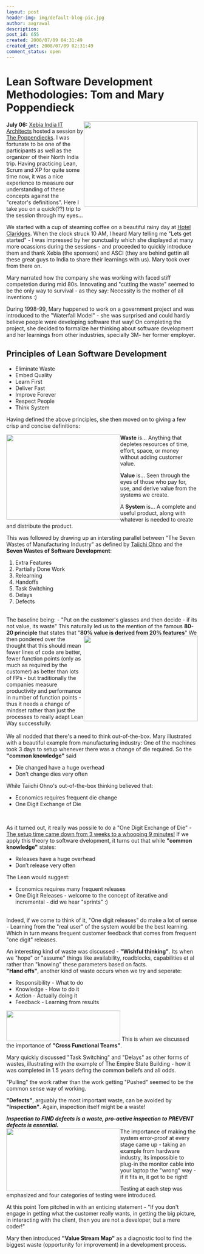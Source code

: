 ```yaml
---
layout: post
header-img: img/default-blog-pic.jpg
author: aagrawal
description: 
post_id: 655
created: 2008/07/09 04:31:49
created_gmt: 2008/07/09 02:31:49
comment_status: open
---
```


# Lean Software Development Methodologies: Tom and Mary Poppendieck

<p><a href='http://xebee.xebia.in/wp-content/uploads/2008/07/poppendiecks-001.jpg'><img src="http://blog.xebia.com/wp-content/uploads/2008/07/poppendiecks-001-300x224.jpg" alt="" title="poppendiecks-001" width="300" height="224" class="alignnone size-medium wp-image-662" style="float:right;"/></a><b>July 06:</b> <a HREF="http://www.xebiaindia.com" target="_blank">Xebia India IT Architects</a> hosted a session by <a HREF="http://www.poppendieck.com/people.htm" target="_blank">The Poppendiecks</a>.
I was fortunate to be one of the participants as well as the organizer of their North India trip. Having practicing Lean, Scrum and XP for quite some time now, it was a nice experience to measure our understanding of these concepts against the "creator's definitions". Here I take you on a quick(??) trip to the session through my eyes...</p>
<!--more-->

<p>We started with a cup of steaming coffee on a beautiful rainy day at <a HREF="http://www.claridges-hotels.com/Delhi/index.asp" target="_blank">Hotel Claridges</a>. When the clock struck 10 AM, I heard Mary telling me "Lets get started" - I was impressed by her punctuality which she displayed at many more ocassions during the sessions - and proceeded to quickly introduce them and thank Xebia (the sponsors) and ASCI (they are behind gettin all these great guys to India to share their learnings with us). Mary took over from there on.</p>
<p>Mary narrated how the company she was working with faced stiff competetion during mid 80s. Innovating and "cutting the waste" seemed to be the only way to survival - as they say: Necessity is the mother of all inventions :)</p>
<p>During 1998-99, Mary happened to work on a government project and was introduced to the "Waterfall Model" - she was surprised and could hardly believe people were developing software that way! On completing the project, she decided to formalize her thinking about software development and her learnings from other industries, specially 3M- her former employer.</p>
<h2>Principles of Lean Software Development</h2>

<ul>
<li>Eliminate Waste</li>
<li>Embed Quality</li>
<li>Learn First</li>
<li>Deliver Fast</li>
<li>Improve Forever</li>
<li>Respect People</li>
<li>Think System</li>
</ul>

<p>Having defined the above principles, she then moved on to giving a few crisp and concise definitions:</p>
<p><a href='http://xebee.xebia.in/wp-content/uploads/2008/07/poppendiecks-003.jpg'><img src="http://blog.xebia.com/wp-content/uploads/2008/07/poppendiecks-003-300x224.jpg" alt="" title="poppendiecks-003" width="300" height="224" class="alignnone size-medium wp-image-667" style="float:left;"/></a><b>Waste</b> is…
Anything that depletes resources of time, effort,
space, or money without adding customer value.</p>
<p><b>Value</b> is…
Seen through the eyes of those who pay for, use,
and derive value from the systems we create.</p>
<p>A <b>System</b> is…
A complete and useful product, along with whatever
is needed to create and distribute the product.</p>
<p>This was followed by drawing up an intersting parallel between "The Seven Wastes of Manufacturing Industry" as defined by <a HREF="http://en.wikipedia.org/wiki/Muda_(Japanese_term)#The_seven_wastes" target="_blank">Taiichi Ohno</a> and the <b>Seven Wastes of Software Development</b>:
<ol>
<li>Extra Features</li>
<li>Partially Done Work</li>
<li>Relearning</li>
<li>Handoffs</li>
<li>Task Switching</li>
<li>Delays</li>
<li>Defects</li>
</ol>
<br/>
The baseline being: - "Put on the customer's glasses and then decide - if its not value, its waste"
This naturally led us to the mention of the famous <b>80-20 principle</b> that states that "<b>80% value is derived from 20% features</b>"
<a href='http://xebee.xebia.in/wp-content/uploads/2008/07/poppendiecks-004.jpg'><img src="http://blog.xebia.com/wp-content/uploads/2008/07/poppendiecks-004-300x224.jpg" alt="" title="poppendiecks-004" width="300" height="224" class="alignnone size-medium wp-image-666" style="float:right;" /></a>
We then pondered over the thought that this should mean fewer lines of code are better, fewer function points (only as much as required by the customer) as better than lots of FPs - but traditionally the companies measure productivity and performance in number of function points  - thus it needs a change of mindset rather than just the processes to really adapt Lean Way successfully.<br/>
<br/>
We all nodded that there's a need to think out-of-the-box.
Mary illustrated with a beautiful example from manufacturing industry:
One of the machines took 3 days to setup whenever there was a change of die required. So the <b>"common knowledge"</b> said
<ul>
<li>Die changed have a huge overhead</li>
<li>Don’t change dies very often</li>
</ul></p>
<p>While Taiichi Ohno's out-of-the-box thinking believed that:
<ul>
<li>Economics requires frequent die change</li>
<li>One Digit Exchange of Die</li>
</ul><br/></p>
<p>As it turned out, it really was possile to do a "One Digit Exchange of Die" - <u>The setup time came down from 3 weeks to a whooping 9 minutes!</u>
If we apply this theory to software dvelopment, it turns out that while <b>"common knowledge"</b> states:</p>
<ul>
<li>Releases have a huge overhead</li>
<li>Don’t release very often</li>
</ul>

<p>The Lean would suggest:
<ul>
<li>Economics requires many frequent releases</li>
<li>One Digit Releases - welcome to the concept of iterative and incremental - did we hear "sprints" :)</li>
</ul>
<br/>
Indeed, if we come to think of it, "One digit releases" do make a lot of sense - Learning from the "real user" of the system would be the best learning.
Which in turn means frequent customer feedback that comes from frequent "one digit" releases.</p>
<p>An interesting kind of waste was discussed - <b>"Wishful thinking"</b>. Its when we "hope" or "assume" things like availability, roadblocks, capabilities et al rather than "knowing" these parameters based on facts.
<br/>
<b>"Hand offs"</b>, another kind of waste occurs when we try and seperate:
<ul>
<li>Responsibility - What to do</li>
<li>Knowledge - How to do it</li>
<li>Action - Actually doing it</li>
<li>Feedback - Learning from results</li>
</ul>
<a href='http://xebee.xebia.in/wp-content/uploads/2008/07/crossfunctionalteams.jpg'><img src="http://blog.xebia.com/wp-content/uploads/2008/07/crossfunctionalteams-300x80.jpg" alt="" title="crossfunctionalteams" width="300" height="80" class="alignnone size-medium wp-image-665" /></a>
This is when we discussed the importance of <b>"Cross Functional Teams"</b>.</p>
<p>Mary quickly discussed "Task Switching" and "Delays" as other forms of wastes, illustrating with the example of The Empire State Building  - how it was completed in 1.5 years defing the common beliefs and all odds.</p>
<p>"Pulling" the work rather than the work getting "Pushed" seemed to be the common sense way of working.</p>
<p><b>"Defects"</b>, arguably the most important waste, can be avoided by <b>"Inspection"</b>.
Again, inspection itself might be a waste!</p>
<p><i><b>Inspection to FIND defects is a waste, pro-active inspection to PREVENT defects is essential.</b></i>
<br/>
<a href='http://xebee.xebia.in/wp-content/uploads/2008/07/categoriesoftesting.jpg'><img src="http://blog.xebia.com/wp-content/uploads/2008/07/categoriesoftesting-300x165.jpg" alt="" title="categoriesoftesting" width="300" height="165" class="alignnone size-medium wp-image-664"  style="float:left;"/></a>The importance of making the system error-proof at every stage came up - taking an example from hardware industry, its impossible to plug-in the monitor cable into your laptop the "wrong" way - if it fits in, it got to be right!</p>
<p>Testing at each step was emphasized and four categories of testing were introduced.</p>
<p>At this point Tom pitched in with an enticing statement - "If you don't engage in getting what the customer really wants, in getting the big picture, in interacting with the client, then you are not a developer, but a mere coder!"</p>
<p>Mary then introduced <b>"Value Stream Map"</b> as a diagnostic tool to find the biggest waste (opportunity for improvement) in a development process.</p>